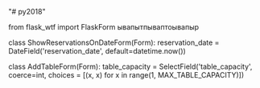 "# py2018"

from flask_wtf import FlaskForm
ывапытпываптоывапыр


class ShowReservationsOnDateForm(Form):
    reservation_date = DateField('reservation_date', default=datetime.now())

class AddTableForm(Form):
    table_capacity = SelectField('table_capacity', coerce=int, choices = [(x, x) for x in range(1, MAX_TABLE_CAPACITY)]) 
